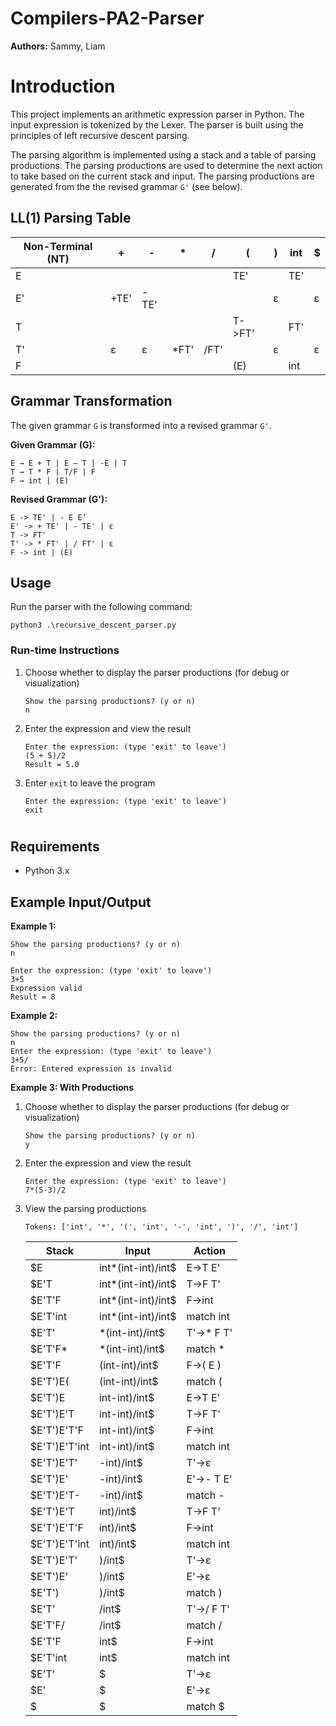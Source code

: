 # Compilers-PA2-Parser
**Authors:** Sammy, Liam

# Introduction
This project implements an arithmetic expression parser in Python. The input expression is tokenized by the Lexer. The parser is built using the principles of left recursive descent parsing. 


The parsing algorithm is implemented using a stack and a table of parsing productions. The parsing productions are used to determine the next action to take based on the current stack and input. The parsing productions are generated from the the revised grammar `G'` (see below).

## LL(1) Parsing Table

| Non-Terminal (NT) |  +  |  -  |  *  |  /  |  (  |  )  | int |  $  |
|-------------------|-----|-----|-----|-----|-----|-----|-----|-----|
| E                 |     |     |     |     | TE' |     | TE' |     |
| E'                | +TE' | -TE' |     |     |     | ε |     | ε |
| T                 |     |     |     |     | T->FT' |     | FT' |     |
| T'                | ε | ε | *FT' | /FT' |     | ε |     | ε |
| F                 |     |     |     |     | (E) |     | int |     |

## Grammar Transformation
The given grammar `G` is transformed into a revised grammar `G'`.

**Given Grammar (G):**

    E → E + T | E – T | -E | T
    T → T * F | T/F | F
    F → int | (E)

**Revised Grammar (G'):**

    E -> TE' | - E E’		
    E' -> + TE' | - TE' | ε	
    T -> FT'		
    T' -> * FT' | / FT' | ε
    F -> int | (E)


## Usage
Run the parser with the following command:

    python3 .\recursive_descent_parser.py

### Run-time Instructions

1. Choose whether to display the parser productions (for debug or visualization)
    ```
    Show the parsing productions? (y or n)
    n
    ```
2. Enter the expression and view the result
    ```
    Enter the expression: (type 'exit' to leave')
    (5 + 5)/2
    Result = 5.0
    ```
3. Enter `exit` to leave the program
    ```
    Enter the expression: (type 'exit' to leave')
    exit
    ```
#

## Requirements
- Python 3.x

## Example Input/Output
**Example 1:**

    Show the parsing productions? (y or n)
    n

    Enter the expression: (type 'exit' to leave')
    3+5 
    Expression valid
    Result = 8

**Example 2:**

    Show the parsing productions? (y or n)
    n
    Enter the expression: (type 'exit' to leave')
    3+5/ 
    Error: Entered expression is invalid

**Example 3: With Productions**

1. Choose whether to display the parser productions (for debug or visualization)
    ```shell
    Show the parsing productions? (y or n)
    y
    ```
2. Enter the expression and view the result
    ```shell
    Enter the expression: (type 'exit' to leave')
    7*(5-3)/2
    ```
3. View the parsing productions
    ```shell
    Tokens: ['int', '*', '(', 'int', '-', 'int', ')', '/', 'int']
    ```
    | Stack                | Input                | Action               |
    |----------------------|----------------------|----------------------|
    | $E                   | int*(int-int)/int$   | E->T E'              |
    | $E'T                 | int*(int-int)/int$   | T->F T'              |
    | $E'T'F               | int*(int-int)/int$   | F->int               |
    | $E'T'int             | int*(int-int)/int$   | match int            |
    | $E'T'                | *(int-int)/int$      | T'->* F T'           |
    | $E'T'F*              | *(int-int)/int$      | match *              |
    | $E'T'F               | (int-int)/int$       | F->( E )             |
    | $E'T')E(             | (int-int)/int$       | match (              |
    | $E'T')E              | int-int)/int$        | E->T E'              |
    | $E'T')E'T            | int-int)/int$        | T->F T'              |
    | $E'T')E'T'F          | int-int)/int$        | F->int               |
    | $E'T')E'T'int        | int-int)/int$        | match int            |
    | $E'T')E'T'           | -int)/int$           | T'->ε                |
    | $E'T')E'             | -int)/int$           | E'->- T E'           |
    | $E'T')E'T-           | -int)/int$           | match -              |
    | $E'T')E'T            | int)/int$            | T->F T'              |
    | $E'T')E'T'F          | int)/int$            | F->int               |
    | $E'T')E'T'int        | int)/int$            | match int            |
    | $E'T')E'T'           | )/int$               | T'->ε                |
    | $E'T')E'             | )/int$               | E'->ε                |
    | $E'T')               | )/int$               | match )              |
    | $E'T'                | /int$                | T'->/ F T'           |
    | $E'T'F/              | /int$                | match /              |
    | $E'T'F               | int$                 | F->int               |
    | $E'T'int             | int$                 | match int            |
    | $E'T'                | $                    | T'->ε                |
    | $E'                  | $                    | E'->ε                |
    | $                    | $                    | match $              |